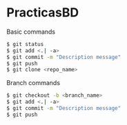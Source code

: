 # PracticasBD

Basic commands
```sh
$ git status
$ git add <.| -a>
$ git commit -m "Description message"
$ git push
$ git clone <repo_name>

```
Branch commands
```sh
$ git checkout -b <branch_name>
$ git add <.| -a>
$ git commit -m "Description message"
$ git push

```